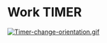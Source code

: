 # Work TIMER

<a href="https://gifyu.com/image/Smx6N"><img src="https://s9.gifyu.com/images/Timer-change-orientation.gif" alt="Timer-change-orientation.gif" border="0" /></a>

